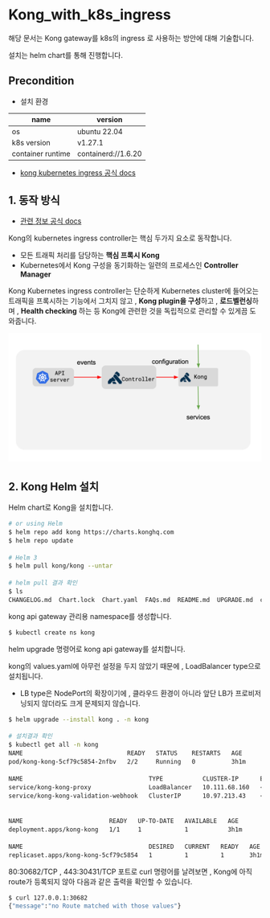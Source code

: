 # Kong_with_k8s_ingress
해당 문서는 Kong gateway를 k8s의 ingress 로 사용하는 방안에 대해 기술합니다.

설치는 helm chart를 통해 진행합니다.
## Precondition
- 설치 환경

|name|version|
|--|--|
|os|ubuntu 22.04|
|k8s version|v1.27.1|
|container runtime|containerd://1.6.20|

- [kong kubernetes ingress 공식 docs](https://docs.konghq.com/kubernetes-ingress-controller/latest/#main)

## 1. 동작 방식
- [관련 정보 공식 docs](https://docs.konghq.com/kubernetes-ingress-controller/2.9.x/concepts/design/)

Kong의 kubernetes ingress controller는 핵심 두가지 요소로 동작합니다.
- 모든 트래픽 처리를 담당하는 **핵심 프록시 Kong**
- Kubernetes에서 Kong 구성을 동기화하는 일련의 프로세스인 **Controller Manager**

Kong Kubernetes ingress controller는 단순하게 Kubernetes cluster에 들어오는 트래픽을 프록시하는 기능에서 그치지 않고 , **Kong plugin을 구성**하고 , **로드벨런싱**하며 , **Health checking** 하는 등 Kong에 관련한 것을 독립적으로 관리할 수 있게끔 도와줍니다.

![Kong_ingress_controller][Kong_ingress_controller]

[Kong_ingress_controller]:./images/Kong_ingress_controller.png

## 2. Kong Helm 설치
Helm chart로 Kong을 설치합니다.
```bash
# or using Helm
$ helm repo add kong https://charts.konghq.com
$ helm repo update

# Helm 3
$ helm pull kong/kong --untar

# helm pull 결과 확인
$ ls
CHANGELOG.md  Chart.lock  Chart.yaml  FAQs.md  README.md  UPGRADE.md  charts  ci  crds  example-values  templates  values.yaml
```

kong api gateway 관리용 namespace를 생성합니다.
```bash
$ kubectl create ns kong 
```

helm upgrade 명령어로 kong api gateway를 설치합니다.

kong의 values.yaml에 아무런 설정을 두지 않았기 때문에 , LoadBalancer type으로 설치됩니다.
- LB type은 NodePort의 확장이기에 , 클라우드 환경이 아니라 앞단 LB가 프로비저닝되지 않더라도 크게 문제되지 않습니다.
```bash
$ helm upgrade --install kong . -n kong

# 설치결과 확인
$ kubectl get all -n kong
NAME                             READY   STATUS    RESTARTS   AGE
pod/kong-kong-5cf79c5854-2nfbv   2/2     Running   0          3h1m

NAME                                   TYPE           CLUSTER-IP      EXTERNAL-IP   PORT(S)                      AGE
service/kong-kong-proxy                LoadBalancer   10.111.68.160   <pending>     80:30682/TCP,443:30431/TCP   3h1m
service/kong-kong-validation-webhook   ClusterIP      10.97.213.43    <none>        443/TCP                      3h1m


NAME                        READY   UP-TO-DATE   AVAILABLE   AGE
deployment.apps/kong-kong   1/1     1            1           3h1m

NAME                                   DESIRED   CURRENT   READY   AGE
replicaset.apps/kong-kong-5cf79c5854   1         1         1       3h1m
```

80:30682/TCP , 443:30431/TCP 포트로 curl 명령어를 날려보면 , Kong에 아직 route가 등록되지 않아 다음과 같은 출력을 확인할 수 있습니다.
```bash
$ curl 127.0.0.1:30682
{"message":"no Route matched with those values"}
```